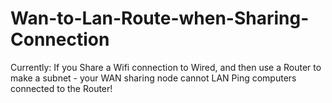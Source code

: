 # Wan-to-Lan-Route-when-Sharing-Connection
Currently: If you Share a Wifi connection to Wired, and then use a Router to make a subnet - your WAN sharing node cannot LAN Ping computers connected to the Router!
